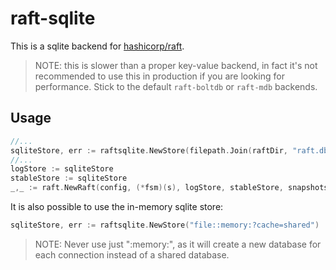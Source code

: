 # raft-sqlite

This is a sqlite backend for [hashicorp/raft](https://github.com/hashicorp/raft).

> NOTE: this is slower than a proper key-value backend, in fact it's not recommended to use this in production if you are looking for performance. Stick to the default `raft-boltdb` or `raft-mdb` backends.

## Usage

```go
//...
sqliteStore, err := raftsqlite.NewStore(filepath.Join(raftDir, "raft.db"))
//...
logStore := sqliteStore
stableStore := sqliteStore
_,_ := raft.NewRaft(config, (*fsm)(s), logStore, stableStore, snapshots, transport)
```

It is also possible to use the in-memory sqlite store:

```go
sqliteStore, err := raftsqlite.NewStore("file::memory:?cache=shared")
```

> NOTE: Never use just ":memory:", as it will create a new database for each connection instead of a shared database.

